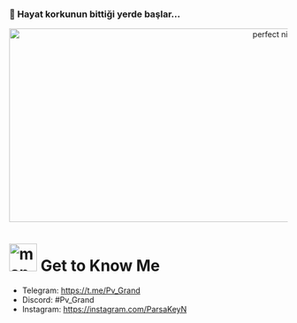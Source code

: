 ### 💫 Hayat korkunun bittiği yerde başlar...
<div id="header" align="center" >
  <img src="https://github.com/ParsaGrand/ParsaGrand/LoadScreen" width='950' height="350"  alt="perfect night"  />
</div>
<h1> <img src="https://github.com/ParsaGrand/ParsaGrand/Laptop" alt="man with laptop" width="50" height="50" /> Get to Know Me </h1> 

- Telegram: https://t.me/Pv_Grand
- Discord: #Pv_Grand
- Instagram: https://instagram.com/ParsaKeyN

<!---
- 👋 Hi, I’m @ParsaGrand
- 👀 I’m interested in ...
- 🌱 I’m currently learning ...
- 💞️ I’m looking to collaborate on ...
- 📫 How to reach me ...
- 😄 Pronouns: ...
- ⚡ Fun fact: ...
ParsaGrand/ParsaGrand is a ✨ special ✨ repository because its `README.md` (this file) appears on your GitHub profile.
You can click the Preview link to take a look at your changes.
--->
